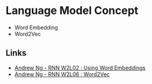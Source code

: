# Language Model Concept

* Word Embedding
* Word2Vec

## Links

* [Andrew Ng - RNN W2L02 : Using Word Embeddings](https://www.youtube.com/watch?v=Qu-cvY4HP4g)
* [Andrew Ng - RNN W2L06 : Word2Vec](https://www.youtube.com/watch?v=jak0sKPoKu8)
